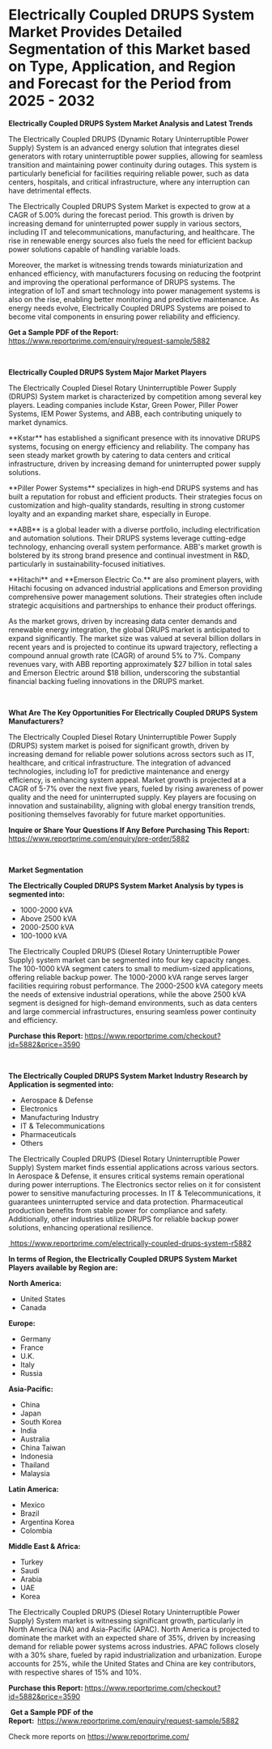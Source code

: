 <p><h1>Electrically Coupled DRUPS System Market Provides Detailed Segmentation of this Market based on Type, Application, and Region and Forecast for the Period from 2025 - 2032</h1></p><p><strong>Electrically Coupled DRUPS System Market Analysis and Latest Trends</strong></p>
<p><p>The Electrically Coupled DRUPS (Dynamic Rotary Uninterruptible Power Supply) System is an advanced energy solution that integrates diesel generators with rotary uninterruptible power supplies, allowing for seamless transition and maintaining power continuity during outages. This system is particularly beneficial for facilities requiring reliable power, such as data centers, hospitals, and critical infrastructure, where any interruption can have detrimental effects.</p><p>The Electrically Coupled DRUPS System Market is expected to grow at a CAGR of 5.00% during the forecast period. This growth is driven by increasing demand for uninterrupted power supply in various sectors, including IT and telecommunications, manufacturing, and healthcare. The rise in renewable energy sources also fuels the need for efficient backup power solutions capable of handling variable loads. </p><p>Moreover, the market is witnessing trends towards miniaturization and enhanced efficiency, with manufacturers focusing on reducing the footprint and improving the operational performance of DRUPS systems. The integration of IoT and smart technology into power management systems is also on the rise, enabling better monitoring and predictive maintenance. As energy needs evolve, Electrically Coupled DRUPS Systems are poised to become vital components in ensuring power reliability and efficiency.</p></p>
<p><strong>Get a Sample PDF of the Report:&nbsp;</strong> <a href="https://www.reportprime.com/enquiry/request-sample/5882?utm_campaign=2534&utm_medium=2&utm_source=Github&utm_content=ia&utm_term=19032025&utm_id=electrically-coupled-drups-system">https://www.reportprime.com/enquiry/request-sample/5882</a></p>
<p>&nbsp;</p>
<p><strong>Electrically Coupled DRUPS System Major Market Players</strong></p>
<p><p>The Electrically Coupled Diesel Rotary Uninterruptible Power Supply (DRUPS) System market is characterized by competition among several key players. Leading companies include Kstar, Green Power, Piller Power Systems, IEM Power Systems, and ABB, each contributing uniquely to market dynamics.</p><p>**Kstar** has established a significant presence with its innovative DRUPS systems, focusing on energy efficiency and reliability. The company has seen steady market growth by catering to data centers and critical infrastructure, driven by increasing demand for uninterrupted power supply solutions.</p><p>**Piller Power Systems** specializes in high-end DRUPS systems and has built a reputation for robust and efficient products. Their strategies focus on customization and high-quality standards, resulting in strong customer loyalty and an expanding market share, especially in Europe.</p><p>**ABB** is a global leader with a diverse portfolio, including electrification and automation solutions. Their DRUPS systems leverage cutting-edge technology, enhancing overall system performance. ABB's market growth is bolstered by its strong brand presence and continual investment in R&D, particularly in sustainability-focused initiatives.</p><p>**Hitachi** and **Emerson Electric Co.** are also prominent players, with Hitachi focusing on advanced industrial applications and Emerson providing comprehensive power management solutions. Their strategies often include strategic acquisitions and partnerships to enhance their product offerings.</p><p>As the market grows, driven by increasing data center demands and renewable energy integration, the global DRUPS market is anticipated to expand significantly. The market size was valued at several billion dollars in recent years and is projected to continue its upward trajectory, reflecting a compound annual growth rate (CAGR) of around 5% to 7%. Company revenues vary, with ABB reporting approximately $27 billion in total sales and Emerson Electric around $18 billion, underscoring the substantial financial backing fueling innovations in the DRUPS market.</p></p>
<p>&nbsp;</p>
<p><strong>What Are The Key Opportunities For Electrically Coupled DRUPS System Manufacturers?</strong></p>
<p><p>The Electrically Coupled Diesel Rotary Uninterruptible Power Supply (DRUPS) system market is poised for significant growth, driven by increasing demand for reliable power solutions across sectors such as IT, healthcare, and critical infrastructure. The integration of advanced technologies, including IoT for predictive maintenance and energy efficiency, is enhancing system appeal. Market growth is projected at a CAGR of 5-7% over the next five years, fueled by rising awareness of power quality and the need for uninterrupted supply. Key players are focusing on innovation and sustainability, aligning with global energy transition trends, positioning themselves favorably for future market opportunities.</p></p>
<p><strong>Inquire or Share Your Questions If Any Before Purchasing This Report:</strong> <a href="https://www.reportprime.com/enquiry/pre-order/5882?utm_campaign=2534&utm_medium=2&utm_source=Github&utm_content=ia&utm_term=19032025&utm_id=electrically-coupled-drups-system">https://www.reportprime.com/enquiry/pre-order/5882</a></p>
<p>&nbsp;</p>
<p><strong>Market Segmentation</strong></p>
<p><strong>The Electrically Coupled DRUPS System Market Analysis by types is segmented into:</strong></p>
<p><ul><li>1000-2000 kVA</li><li>Above 2500 kVA</li><li>2000-2500 kVA</li><li>100-1000 kVA</li></ul></p>
<p><p>The Electrically Coupled DRUPS (Diesel Rotary Uninterruptible Power Supply) system market can be segmented into four key capacity ranges. The 100-1000 kVA segment caters to small to medium-sized applications, offering reliable backup power. The 1000-2000 kVA range serves larger facilities requiring robust performance. The 2000-2500 kVA category meets the needs of extensive industrial operations, while the above 2500 kVA segment is designed for high-demand environments, such as data centers and large commercial infrastructures, ensuring seamless power continuity and efficiency.</p></p>
<p><strong>Purchase this Report:&nbsp;</strong><a href="https://www.reportprime.com/checkout?id=5882&price=3590&utm_campaign=2534&utm_medium=2&utm_source=Github&utm_content=ia&utm_term=19032025&utm_id=electrically-coupled-drups-system">https://www.reportprime.com/checkout?id=5882&price=3590</a></p>
<p>&nbsp;</p>
<p><strong>The Electrically Coupled DRUPS System Market Industry Research by Application is segmented into:</strong></p>
<p><ul><li>Aerospace & Defense</li><li>Electronics</li><li>Manufacturing Industry</li><li>IT & Telecommunications</li><li>Pharmaceuticals</li><li>Others</li></ul></p>
<p><p>The Electrically Coupled DRUPS (Diesel Rotary Uninterruptible Power Supply) System market finds essential applications across various sectors. In Aerospace & Defense, it ensures critical systems remain operational during power interruptions. The Electronics sector relies on it for consistent power to sensitive manufacturing processes. In IT & Telecommunications, it guarantees uninterrupted service and data protection. Pharmaceutical production benefits from stable power for compliance and safety. Additionally, other industries utilize DRUPS for reliable backup power solutions, enhancing operational resilience.</p></p>
<p><a href="https://www.reportprime.com/electrically-coupled-drups-system-r5882?utm_campaign=2534&utm_medium=2&utm_source=Github&utm_content=ia&utm_term=19032025&utm_id=electrically-coupled-drups-system">&nbsp;https://www.reportprime.com/electrically-coupled-drups-system-r5882</a></p>
<p><strong>In terms of Region, the Electrically Coupled DRUPS System Market Players available by Region are:</strong></p>
<p>
    <p> <strong> North America: </strong>
        <ul>
            <li>United States</li>
            <li>Canada</li>
        </ul>
        </p> 
    <p> <strong> Europe: </strong>
        <ul>
            <li>Germany</li>
            <li>France</li>
            <li>U.K.</li>
            <li>Italy</li>
            <li>Russia</li>
        </ul>
        </p> 
    <p> <strong> Asia-Pacific: </strong>
        <ul>
            <li>China</li>
            <li>Japan</li>
            <li>South Korea</li>
            <li>India</li>
            <li>Australia</li>
            <li>China Taiwan</li>
            <li>Indonesia</li>
            <li>Thailand</li>
            <li>Malaysia</li>
        </ul>
        </p> 
    <p> <strong> Latin America: </strong>
        <ul>
            <li>Mexico</li>
            <li>Brazil</li>
            <li>Argentina Korea</li>
            <li>Colombia</li>
        </ul>
        </p> 
    <p> <strong> Middle East & Africa: </strong>
        <ul>
            <li>Turkey</li>
            <li>Saudi</li>
            <li>Arabia</li>
            <li>UAE</li>
            <li>Korea</li>
        </ul>
    </p>
    </p>
<p><p>The Electrically Coupled DRUPS (Diesel Rotary Uninterruptible Power Supply) System market is witnessing significant growth, particularly in North America (NA) and Asia-Pacific (APAC). North America is projected to dominate the market with an expected share of 35%, driven by increasing demand for reliable power systems across industries. APAC follows closely with a 30% share, fueled by rapid industrialization and urbanization. Europe accounts for 25%, while the United States and China are key contributors, with respective shares of 15% and 10%.</p></p>
<p><strong>Purchase this Report: </strong><a href="https://www.reportprime.com/checkout?id=5882&price=3590&utm_campaign=2534&utm_medium=2&utm_source=Github&utm_content=ia&utm_term=19032025&utm_id=electrically-coupled-drups-system">https://www.reportprime.com/checkout?id=5882&price=3590</a></p>
<p>&nbsp;<strong>Get a Sample PDF of the Report:&nbsp;&nbsp;</strong><a href="https://www.reportprime.com/enquiry/request-sample/5882?utm_campaign=2534&utm_medium=2&utm_source=Github&utm_content=ia&utm_term=19032025&utm_id=electrically-coupled-drups-system">https://www.reportprime.com/enquiry/request-sample/5882</a></p>
<p><strong></strong></p>
<p>Check more reports on <a href="https://www.reportprime.com/?utm_campaign=2534&utm_medium=2&utm_source=Github&utm_content=ia&utm_term=19032025&utm_id=electrically-coupled-drups-system">https://www.reportprime.com/</a></p>